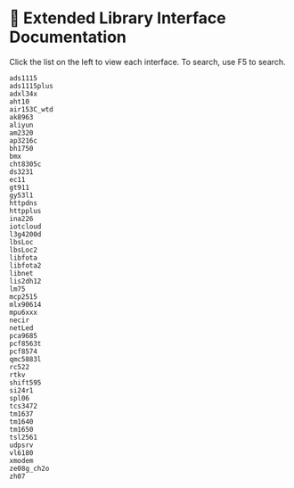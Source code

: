 # 🥢 Extended Library Interface Documentation


Click the list on the left to view each interface. To search, use F5 to search.

```{toctree}
ads1115
ads1115plus
adxl34x
aht10
air153C_wtd
ak8963
aliyun
am2320
ap3216c
bh1750
bmx
cht8305c
ds3231
ec11
gt911
gy53l1
httpdns
httpplus
ina226
iotcloud
l3g4200d
lbsLoc
lbsLoc2
libfota
libfota2
libnet
lis2dh12
lm75
mcp2515
mlx90614
mpu6xxx
necir
netLed
pca9685
pcf8563t
pcf8574
qmc5883l
rc522
rtkv
shift595
si24r1
spl06
tcs3472
tm1637
tm1640
tm1650
tsl2561
udpsrv
vl6180
xmodem
ze08g_ch2o
zh07
```
